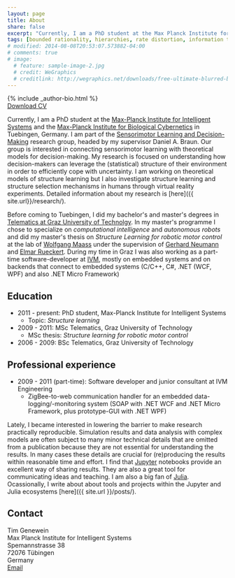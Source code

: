 ```yaml
---
layout: page
title: About
share: false
excerpt: "Currently, I am a PhD student at the Max Planck Institute for Intelligent Systems"
tags: [bounded rationality, hierarchies, rate distortion, information theory, decision making, tim genewein]
# modified: 2014-08-08T20:53:07.573882-04:00
# comments: true
# image:
  # feature: sample-image-2.jpg
  # credit: WeGraphics
  # creditlink: http://wegraphics.net/downloads/free-ultimate-blurred-background-pack/
---
```


<div class="article-author-bottom">
  {% include _author-bio.html %}
</div>
<a markdown="0" href="{{ site.url }}/files/CV.pdf" class="btn"><i class="fa fa-fw fa-download"></i> Download CV</a>



Currently, I am a PhD student at the [Max-Planck Institute for Intelligent Systems](http://www.is.mpg.de/) and the [Max-Planck Institute for Biological Cybernetics](http://kyb.mpg.de/) in Tuebingen, Germany. I am part of the [Sensorimotor Learning and Decision-Making](http://www.kyb.tuebingen.mpg.de/research/rg/braun.html) research group, headed by my supervisor Daniel A. Braun. Our group is interested in connecting sensorimotor learning with theoretical models for decision-making. My research is focused on understanding how decision-makers can leverage the (statistical) structure of their environment in order to efficiently cope with uncertainty. I am working on theoretical models of structure learning but I also investigate structure learning and structure selection mechanisms in humans through virtual reality experiments. Detailed information about my research is [here]({{ site.url}}/research/).  

Before coming to Tuebingen, I did my bachelor's and master's degrees in [Telematics at Graz University of Technolgy](http://portal.tugraz.at/portal/page/portal/TU_Graz/Einrichtungen/Fakultaeten/FakElektrotechnik/dek4001/studien/telematik). In my master's programme I chose to specialize on *computational intelligence* and *autonomous robots* and did my master's thesis on *Structure Learning for robotic motor control* at the lab of [Wolfgang Maass](http://www.igi.tugraz.at/maass/) under the supervision of [Gerhard Neumann](http://www.ausy.tu-darmstadt.de/Team/GerhardNeumann) and [Elmar Rueckert](http://www.ausy.tu-darmstadt.de/Team/ElmarRueckert).
During my time in Graz I was also working as a part-time software-developer at [IVM](https://www.ivm.at/), mostly on embedded systems and on backends that connect to embedded systems (C/C++, C#, .NET (WCF, WPF) and also .NET Micro Framework)

## Education
* 2011 - present: PhD student, Max-Planck Institute for Intelligent Systems
  * Topic: *Structure learning*
* 2009 - 2011: MSc Telematics, Graz University of Technology
  * MSc thesis: *Structure learning for robotic motor control*
* 2006 - 2009: BSc Telematics, Graz University of Technology

## Professional experience
* 2009 - 2011 (part-time): Software developer and junior consultant at IVM Engineering
  * ZigBee-to-web communication handler for an embedded data-logging/-monitoring system (SOAP with .NET WCF and .NET Micro Framework, plus prototype-GUI with .NET WPF) 


Lately, I became interested in lowering the barrier to make research practically reproducible. Simulation results and data analysis with complex models are often subject to many minor technical details that are omitted from a publication because they are not essential for understanding the results. In many cases these details are crucial for (re)producing the results within reasonable time and effort. I find that [Jupyter](https://jupyter.org/) notebooks provide an excellent way of sharing results. They are also a great tool for communicating ideas and teaching. I am also a big fan of [Julia](http://julialang.org/). Ocassionally, I write about about tools and projects within the Jupyter and Julia ecosystems [here]({{ site.url }}/posts/). 


## Contact  
Tim Genewein  
Max Planck Institute for Intelligent Systems  
Spemannstrasse 38  
72076 Tübingen  
Germany  
<a href="http://www.google.com/recaptcha/mailhide/d?k=01_a2HOHLoiyuUDNqnhKZAEQ==&amp;c=ayUARQMEdHctvH3Ev49YSqU_uvq687TmS1FPm6a6OBU=" onclick="window.open('http://www.google.com/recaptcha/mailhide/d?k\07501_a2HOHLoiyuUDNqnhKZAEQ\75\75\46c\75ayUARQMEdHctvH3Ev49YSqU_uvq687TmS1FPm6a6OBU\075', '', 'toolbar=0,scrollbars=0,location=0,statusbar=0,menubar=0,resizable=0,width=500,height=300'); return false;" title="Reveal this e-mail address" target="_blank"><i class="fa fa-fw fa-envelope-square"></i> Email</a>
